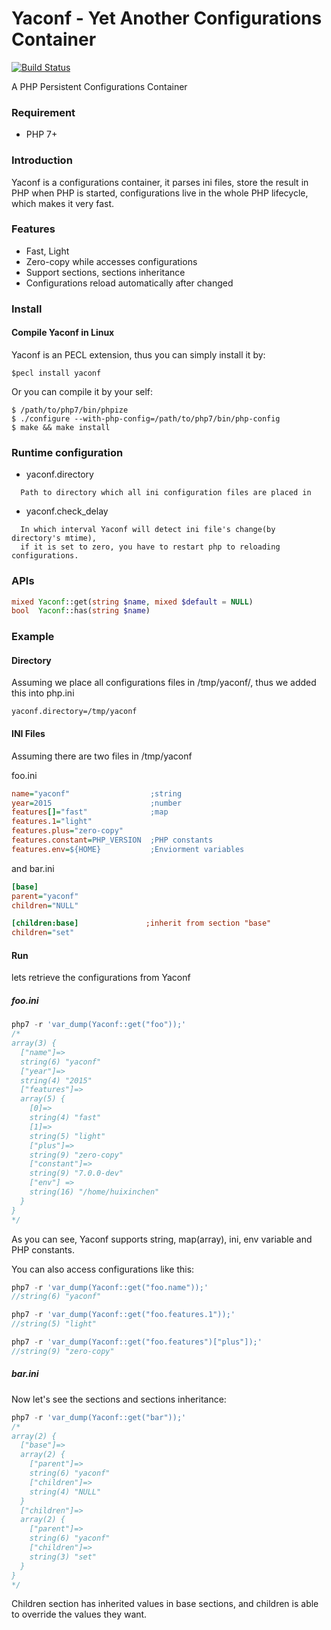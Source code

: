 # Yaconf - Yet Another Configurations Container
[![Build Status](https://secure.travis-ci.org/laruence/yaconf.png)](https://travis-ci.org/laruence/yaconf)

A PHP Persistent Configurations Container

### Requirement
- PHP 7+

### Introduction

Yaconf is a configurations container, it parses ini files, store the result in PHP when PHP is started, configurations live in the whole PHP lifecycle, which makes it very fast.

### Features
- Fast, Light
- Zero-copy while accesses configurations
- Support sections, sections inheritance
- Configurations reload automatically after changed

### Install

#### Compile Yaconf in Linux
Yaconf is an PECL extension, thus you can simply install it by:

```
$pecl install yaconf
```
Or you can compile it by your self:
```
$ /path/to/php7/bin/phpize
$ ./configure --with-php-config=/path/to/php7/bin/php-config
$ make && make install
```

### Runtime configuration

- yaconf.directory
```
  Path to directory which all ini configuration files are placed in
```
- yaconf.check_delay
```
  In which interval Yaconf will detect ini file's change(by directory's mtime),
  if it is set to zero, you have to restart php to reloading configurations.
```

### APIs

````php
mixed Yaconf::get(string $name, mixed $default = NULL)
bool  Yaconf::has(string $name)
````

### Example

#### Directory

Assuming we place all configurations files in /tmp/yaconf/, thus we added this into php.ini
```
yaconf.directory=/tmp/yaconf
````

#### INI Files

Assuming there are two files in /tmp/yaconf

foo.ini
````ini
name="yaconf"                  ;string
year=2015                      ;number
features[]="fast"              ;map
features.1="light"
features.plus="zero-copy"
features.constant=PHP_VERSION  ;PHP constants
features.env=${HOME}           ;Enviorment variables
````
and bar.ini
````ini
[base]
parent="yaconf"
children="NULL"

[children:base]               ;inherit from section "base"
children="set"
````
#### Run
lets retrieve the configurations from Yaconf

##### foo.ini
````php
php7 -r 'var_dump(Yaconf::get("foo"));'
/*
array(3) {
  ["name"]=>
  string(6) "yaconf"
  ["year"]=>
  string(4) "2015"
  ["features"]=>
  array(5) {
    [0]=>
    string(4) "fast"
    [1]=>
    string(5) "light"
    ["plus"]=>
    string(9) "zero-copy"
    ["constant"]=>
    string(9) "7.0.0-dev"
    ["env"] =>
    string(16) "/home/huixinchen"
  }
}
*/
````
As you can see, Yaconf supports string, map(array), ini, env variable and PHP constants.

You can also access configurations like this:
````php
php7 -r 'var_dump(Yaconf::get("foo.name"));'
//string(6) "yaconf"

php7 -r 'var_dump(Yaconf::get("foo.features.1"));'
//string(5) "light"

php7 -r 'var_dump(Yaconf::get("foo.features")["plus"]);'
//string(9) "zero-copy"
````

##### bar.ini
Now let's see the sections and sections inheritance:
````php
php7 -r 'var_dump(Yaconf::get("bar"));'
/*
array(2) {
  ["base"]=>
  array(2) {
    ["parent"]=>
    string(6) "yaconf"
    ["children"]=>
    string(4) "NULL"
  }
  ["children"]=>
  array(2) {
    ["parent"]=>
    string(6) "yaconf"
    ["children"]=>
    string(3) "set"
  }
}
*/
````

Children section has inherited values in base sections, and children is able to override the values they want.
